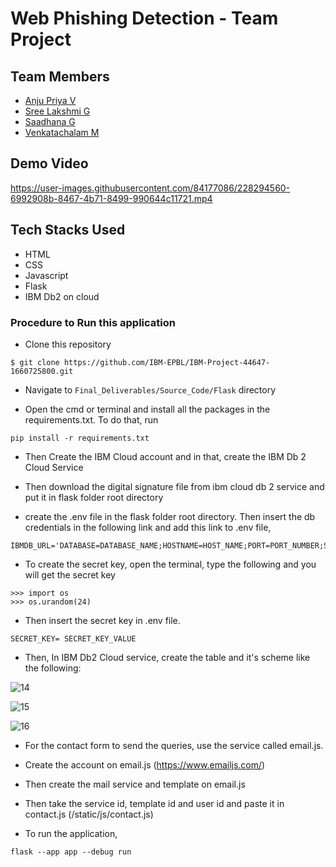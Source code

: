 # Web Phishing Detection - Team Project

## Team Members
- <a href="https://github.com/anjupriya-v">Anju Priya V</a>
- <a href="https://github.com/sreelakshmig009">Sree Lakshmi G</a>
- <a href="https://github.com/saadhanag13">Saadhana G</a>
- <a href="https://github.com/M-Venkatachalam">Venkatachalam M</a>

## Demo Video

https://user-images.githubusercontent.com/84177086/228294560-6992908b-8467-4b71-8499-990644c11721.mp4

## Tech Stacks Used

- HTML
- CSS
- Javascript
- Flask
- IBM Db2 on cloud

### Procedure to Run this application

- Clone this repository
```
$ git clone https://github.com/IBM-EPBL/IBM-Project-44647-1660725800.git
```

- Navigate to `Final_Deliverables/Source_Code/Flask` directory

- Open the cmd or terminal and install all the packages in the requirements.txt. To do that, run
```
pip install -r requirements.txt
```

- Then Create the IBM Cloud account and in that, create the IBM Db 2 Cloud Service

- Then download the digital signature file from ibm cloud db 2 service and put it in flask folder root directory

- create the .env file in the flask folder root directory. Then insert the db credentials in the following link and add this link to .env file,
```
IBMDB_URL='DATABASE=DATABASE_NAME;HOSTNAME=HOST_NAME;PORT=PORT_NUMBER;SECURITY=SSL;SSLServerCertificate=DigiCertGlobalRootCA.crt;UID=USER_ID;PWD=PASSWORD'
```

- To create the secret key, open the terminal, type the following and you will get the secret key
```
>>> import os
>>> os.urandom(24)
```

- Then insert the secret key in .env file.
```
SECRET_KEY= SECRET_KEY_VALUE
```

- Then, In IBM Db2 Cloud service, create the table and it's scheme like the following:

![14](https://user-images.githubusercontent.com/113231326/202849986-4a42c4f7-a378-4126-9562-101d8bb63974.jpg)

![15](https://user-images.githubusercontent.com/113231326/202849988-d0508afd-85ae-4a0a-a75a-09f5b766a2b5.jpg)

![16](https://user-images.githubusercontent.com/113231326/202849989-a25d06ac-baee-442e-a5ed-52fb599db8bf.jpg)


- For the contact form to send the queries, use the service called email.js.

- Create the account on email.js (https://www.emailjs.com/)

- Then create the mail service and template on email.js

- Then take the service id, template id and user id and paste it in contact.js (/static/js/contact.js)

- To run the application,
 ```
flask --app app --debug run
```

